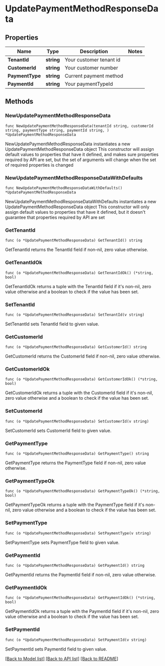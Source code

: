 # UpdatePaymentMethodResponseData

## Properties

Name | Type | Description | Notes
------------ | ------------- | ------------- | -------------
**TenantId** | **string** | Your customer tenant id | 
**CustomerId** | **string** | Your customer number | 
**PaymentType** | **string** | Current payment method | 
**PaymentId** | **string** | Your paymentTypeId | 

## Methods

### NewUpdatePaymentMethodResponseData

`func NewUpdatePaymentMethodResponseData(tenantId string, customerId string, paymentType string, paymentId string, ) *UpdatePaymentMethodResponseData`

NewUpdatePaymentMethodResponseData instantiates a new UpdatePaymentMethodResponseData object
This constructor will assign default values to properties that have it defined,
and makes sure properties required by API are set, but the set of arguments
will change when the set of required properties is changed

### NewUpdatePaymentMethodResponseDataWithDefaults

`func NewUpdatePaymentMethodResponseDataWithDefaults() *UpdatePaymentMethodResponseData`

NewUpdatePaymentMethodResponseDataWithDefaults instantiates a new UpdatePaymentMethodResponseData object
This constructor will only assign default values to properties that have it defined,
but it doesn't guarantee that properties required by API are set

### GetTenantId

`func (o *UpdatePaymentMethodResponseData) GetTenantId() string`

GetTenantId returns the TenantId field if non-nil, zero value otherwise.

### GetTenantIdOk

`func (o *UpdatePaymentMethodResponseData) GetTenantIdOk() (*string, bool)`

GetTenantIdOk returns a tuple with the TenantId field if it's non-nil, zero value otherwise
and a boolean to check if the value has been set.

### SetTenantId

`func (o *UpdatePaymentMethodResponseData) SetTenantId(v string)`

SetTenantId sets TenantId field to given value.


### GetCustomerId

`func (o *UpdatePaymentMethodResponseData) GetCustomerId() string`

GetCustomerId returns the CustomerId field if non-nil, zero value otherwise.

### GetCustomerIdOk

`func (o *UpdatePaymentMethodResponseData) GetCustomerIdOk() (*string, bool)`

GetCustomerIdOk returns a tuple with the CustomerId field if it's non-nil, zero value otherwise
and a boolean to check if the value has been set.

### SetCustomerId

`func (o *UpdatePaymentMethodResponseData) SetCustomerId(v string)`

SetCustomerId sets CustomerId field to given value.


### GetPaymentType

`func (o *UpdatePaymentMethodResponseData) GetPaymentType() string`

GetPaymentType returns the PaymentType field if non-nil, zero value otherwise.

### GetPaymentTypeOk

`func (o *UpdatePaymentMethodResponseData) GetPaymentTypeOk() (*string, bool)`

GetPaymentTypeOk returns a tuple with the PaymentType field if it's non-nil, zero value otherwise
and a boolean to check if the value has been set.

### SetPaymentType

`func (o *UpdatePaymentMethodResponseData) SetPaymentType(v string)`

SetPaymentType sets PaymentType field to given value.


### GetPaymentId

`func (o *UpdatePaymentMethodResponseData) GetPaymentId() string`

GetPaymentId returns the PaymentId field if non-nil, zero value otherwise.

### GetPaymentIdOk

`func (o *UpdatePaymentMethodResponseData) GetPaymentIdOk() (*string, bool)`

GetPaymentIdOk returns a tuple with the PaymentId field if it's non-nil, zero value otherwise
and a boolean to check if the value has been set.

### SetPaymentId

`func (o *UpdatePaymentMethodResponseData) SetPaymentId(v string)`

SetPaymentId sets PaymentId field to given value.



[[Back to Model list]](../README.md#documentation-for-models) [[Back to API list]](../README.md#documentation-for-api-endpoints) [[Back to README]](../README.md)


